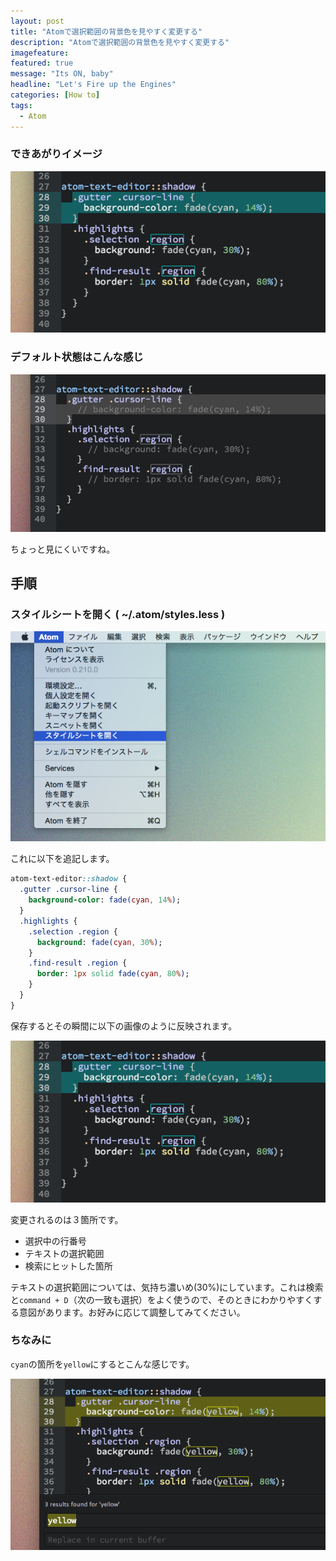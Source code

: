 ```yaml
---
layout: post
title: "Atomで選択範囲の背景色を見やすく変更する"
description: "Atomで選択範囲の背景色を見やすく変更する"
imagefeature:
featured: true
message: "Its ON, baby"
headline: "Let's Fire up the Engines"
categories: [How to]
tags:
  - Atom
---
```


### できあがりイメージ
![](/postimg/2015/06/24-1.png)

### デフォルト状態はこんな感じ

![](/postimg/2015/06/24-2.png)

ちょっと見にくいですね。


## 手順

### スタイルシートを開く ( ~/.atom/styles.less )

![](/postimg/2015/06/24-3.png)

これに以下を追記します。

```sass
atom-text-editor::shadow {
  .gutter .cursor-line {
    background-color: fade(cyan, 14%);
  }
  .highlights {
    .selection .region {
      background: fade(cyan, 30%);
    }
    .find-result .region {
      border: 1px solid fade(cyan, 80%);
    }
  }
}
```

保存するとその瞬間に以下の画像のように反映されます。

![](/postimg/2015/06/24-1.png)

変更されるのは３箇所です。

- 選択中の行番号
- テキストの選択範囲
- 検索にヒットした箇所

テキストの選択範囲については、気持ち濃いめ(30%)にしています。これは検索と`command + D`（次の一致も選択）をよく使うので、そのときにわかりやすくする意図があります。お好みに応じて調整してみてください。


### ちなみに

`cyan`の箇所を`yellow`にするとこんな感じです。

![](/postimg/2015/06/24-4.png)

